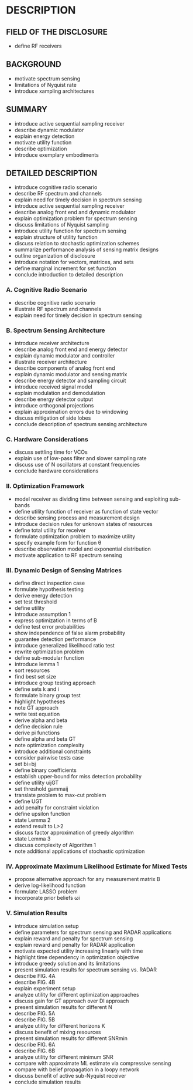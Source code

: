 # DESCRIPTION

## FIELD OF THE DISCLOSURE

- define RF receivers

## BACKGROUND

- motivate spectrum sensing
- limitations of Nyquist rate
- introduce xampling architectures

## SUMMARY

- introduce active sequential xampling receiver
- describe dynamic modulator
- explain energy detection
- motivate utility function
- describe optimization
- introduce exemplary embodiments

## DETAILED DESCRIPTION

- introduce cognitive radio scenario
- describe RF spectrum and channels
- explain need for timely decision in spectrum sensing
- introduce active sequential xampling receiver
- describe analog front end and dynamic modulator
- explain optimization problem for spectrum sensing
- discuss limitations of Nyquist sampling
- introduce utility function for spectrum sensing
- explain structure of utility function
- discuss relation to stochastic optimization schemes
- summarize performance analysis of sensing matrix designs
- outline organization of disclosure
- introduce notation for vectors, matrices, and sets
- define marginal increment for set function
- conclude introduction to detailed description

### A. Cognitive Radio Scenario

- describe cognitive radio scenario
- illustrate RF spectrum and channels
- explain need for timely decision in spectrum sensing

### B. Spectrum Sensing Architecture

- introduce receiver architecture
- describe analog front end and energy detector
- explain dynamic modulator and controller
- illustrate receiver architecture
- describe components of analog front end
- explain dynamic modulator and sensing matrix
- describe energy detector and sampling circuit
- introduce received signal model
- explain modulation and demodulation
- describe energy detector output
- introduce orthogonal projections
- explain approximation errors due to windowing
- discuss mitigation of side lobes
- conclude description of spectrum sensing architecture

### C. Hardware Considerations

- discuss settling time for VCOs
- explain use of low-pass filter and slower sampling rate
- discuss use of N oscillators at constant frequencies
- conclude hardware considerations

### II. Optimization Framework

- model receiver as dividing time between sensing and exploiting sub-bands
- define utility function of receiver as function of state vector
- describe sensing process and measurement design
- introduce decision rules for unknown states of resources
- define total utility for receiver
- formulate optimization problem to maximize utility
- specify example form for function θ
- describe observation model and exponential distribution
- motivate application to RF spectrum sensing

### III. Dynamic Design of Sensing Matrices

- define direct inspection case
- formulate hypothesis testing
- derive energy detection
- set test threshold
- define utility
- introduce assumption 1
- express optimization in terms of B
- define test error probabilities
- show independence of false alarm probability
- guarantee detection performance
- introduce generalized likelihood ratio test
- rewrite optimization problem
- define sub-modular function
- introduce lemma 1
- sort resources
- find best set size
- introduce group testing approach
- define sets k and i
- formulate binary group test
- highlight hypotheses
- note GT approach
- write test equation
- derive alpha and beta
- define decision rule
- derive pi functions
- define alpha and beta GT
- note optimization complexity
- introduce additional constraints
- consider pairwise tests case
- set bi=bj
- define binary coefficients
- establish upper-bound for miss detection probability
- define utility uijGT
- set threshold gammaij
- translate problem to max-cut problem
- define UGT
- add penalty for constraint violation
- define upsilon function
- state Lemma 2
- extend result to L>2
- discuss factor approximation of greedy algorithm
- state Lemma 3
- discuss complexity of Algorithm 1
- note additional applications of stochastic optimization

### IV. Approximate Maximum Likelihood Estimate for Mixed Tests

- propose alternative approach for any measurement matrix B
- derive log-likelihood function
- formulate LASSO problem
- incorporate prior beliefs ωi

### V. Simulation Results

- introduce simulation setup
- define parameters for spectrum sensing and RADAR applications
- explain reward and penalty for spectrum sensing
- explain reward and penalty for RADAR application
- motivate expected utility increasing linearly with time
- highlight time dependency in optimization objective
- introduce greedy solution and its limitations
- present simulation results for spectrum sensing vs. RADAR
- describe FIG. 4A
- describe FIG. 4B
- explain experiment setup
- analyze utility for different optimization approaches
- discuss gain for GT approach over DI approach
- present simulation results for different N
- describe FIG. 5A
- describe FIG. 5B
- analyze utility for different horizons K
- discuss benefit of mixing resources
- present simulation results for different SNRmin
- describe FIG. 6A
- describe FIG. 6B
- analyze utility for different minimum SNR
- compare with approximate ML estimate via compressive sensing
- compare with belief propagation in a loopy network
- discuss benefit of active sub-Nyquist receiver
- conclude simulation results

